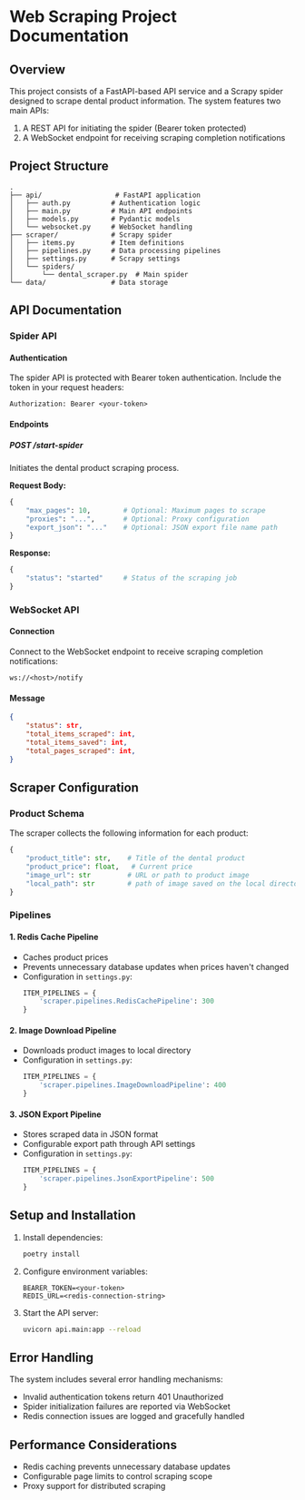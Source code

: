 # Web Scraping Project Documentation

## Overview
This project consists of a FastAPI-based API service and a Scrapy spider designed to scrape dental product information. The system features two main APIs:
1. A REST API for initiating the spider (Bearer token protected)
2. A WebSocket endpoint for receiving scraping completion notifications

## Project Structure
```
.
├── api/                  # FastAPI application
│   ├── auth.py          # Authentication logic
│   ├── main.py          # Main API endpoints
│   ├── models.py        # Pydantic models
│   └── websocket.py     # WebSocket handling
├── scraper/             # Scrapy spider
│   ├── items.py         # Item definitions
│   ├── pipelines.py     # Data processing pipelines
│   ├── settings.py      # Scrapy settings
│   └── spiders/
│       └── dental_scraper.py  # Main spider
└── data/                # Data storage
```

## API Documentation

### Spider API

#### Authentication
The spider API is protected with Bearer token authentication. Include the token in your request headers:
```
Authorization: Bearer <your-token>
```

#### Endpoints

##### POST /start-spider
Initiates the dental product scraping process.

**Request Body:**
```python
{
    "max_pages": 10,        # Optional: Maximum pages to scrape
    "proxies": "...",       # Optional: Proxy configuration
    "export_json": "..."    # Optional: JSON export file name path
}
```

**Response:**
```python
{
    "status": "started"     # Status of the scraping job
}
```

### WebSocket API

#### Connection
Connect to the WebSocket endpoint to receive scraping completion notifications:
```
ws://<host>/notify
```

#### Message
```json
{
    "status": str,
    "total_items_scraped": int,
    "total_items_saved": int,
    "total_pages_scraped": int,
}
```


## Scraper Configuration

### Product Schema
The scraper collects the following information for each product:
```python
{
    "product_title": str,    # Title of the dental product
    "product_price": float,   # Current price
    "image_url": str         # URL or path to product image
    "local_path": str        # path of image saved on the local directory
}
```

### Pipelines

#### 1. Redis Cache Pipeline
- Caches product prices
- Prevents unnecessary database updates when prices haven't changed
- Configuration in `settings.py`:
  ```python
  ITEM_PIPELINES = {
      'scraper.pipelines.RedisCachePipeline': 300
  }
  ```

#### 2. Image Download Pipeline
- Downloads product images to local directory
- Configuration in `settings.py`:
  ```python
  ITEM_PIPELINES = {
      'scraper.pipelines.ImageDownloadPipeline': 400
  }
  ```

#### 3. JSON Export Pipeline
- Stores scraped data in JSON format
- Configurable export path through API settings
- Configuration in `settings.py`:
  ```python
  ITEM_PIPELINES = {
      'scraper.pipelines.JsonExportPipeline': 500
  }
  ```

## Setup and Installation

1. Install dependencies:
   ```bash
   poetry install
   ```

2. Configure environment variables:
   ```
   BEARER_TOKEN=<your-token>
   REDIS_URL=<redis-connection-string>
   ```

3. Start the API server:
   ```bash
   uvicorn api.main:app --reload
   ```

## Error Handling

The system includes several error handling mechanisms:
- Invalid authentication tokens return 401 Unauthorized
- Spider initialization failures are reported via WebSocket
- Redis connection issues are logged and gracefully handled

## Performance Considerations

- Redis caching prevents unnecessary database updates
- Configurable page limits to control scraping scope
- Proxy support for distributed scraping
